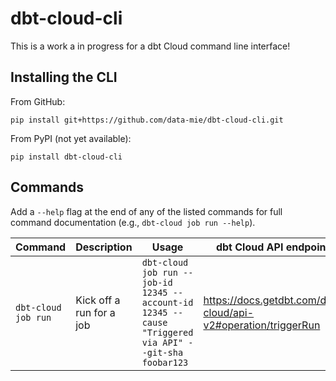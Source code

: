 # dbt-cloud-cli

This is a work a in progress for a dbt Cloud command line interface!

## Installing the CLI

From GitHub:

    pip install git+https://github.com/data-mie/dbt-cloud-cli.git

From PyPI (not yet available):

    pip install dbt-cloud-cli

## Commands

Add a `--help` flag at the end of any of the listed commands for full command documentation (e.g., `dbt-cloud job run --help`).

| Command | Description | Usage | dbt Cloud API endpoint
| --- | --- | --- | --- |
| `dbt-cloud job run` | Kick off a run for a job | `dbt-cloud job run --job-id 12345 --account-id 12345 --cause "Triggered via API" --git-sha foobar123` | https://docs.getdbt.com/dbt-cloud/api-v2#operation/triggerRun |
